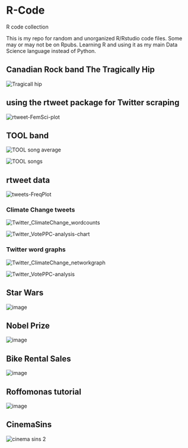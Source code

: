 # R-Code

R code collection

This is my repo for random and unorganized R/Rstudio code files. Some may or may not be on Rpubs. Learning R and using it as my 
main Data Science language instead of Python.

## Canadian Rock band The Tragically Hip 
![Tragicall hip](https://user-images.githubusercontent.com/55933131/136277097-d745a96e-cd61-473f-8779-1f0d119a63c0.png)

## using the rtweet package for Twitter scraping
![rtweet-FemSci-plot](https://user-images.githubusercontent.com/55933131/136281488-4b6cd638-a002-48bb-8de6-2aac9185087c.png)


## TOOL band 
![TOOL song average](https://user-images.githubusercontent.com/55933131/136283266-5ab30748-8658-495a-a181-6c5b523ec3fc.png)

![TOOL songs](https://user-images.githubusercontent.com/55933131/136283313-9dbd5d4a-51bd-4c18-bd1b-57478d69dc3a.png)


## rtweet data
![tweets-FreqPlot](https://user-images.githubusercontent.com/55933131/136283495-3e0b90e9-e169-4803-9cf8-0074f7510bcd.png)

### Climate Change tweets
![Twitter_ClimateChange_wordcounts](https://user-images.githubusercontent.com/55933131/136283509-6b1a8b3e-fe97-497a-a4c9-2f62c2432361.png)

![Twitter_VotePPC-analysis-chart](https://user-images.githubusercontent.com/55933131/136283555-f3238fe6-da9b-40ed-813f-47d0894961ae.png)

### Twitter word graphs
![Twitter_ClimateChange_networkgraph](https://user-images.githubusercontent.com/55933131/136283688-fb321af9-643a-49bb-b881-f9a39ca8d75c.png)

![Twitter_VotePPC-analysis](https://user-images.githubusercontent.com/55933131/136283721-ca374b7c-59bb-4d66-9a05-d470e1d763a3.png)


## Star Wars
![image](https://user-images.githubusercontent.com/55933131/136291144-1d54fb96-3668-463a-86cc-477bc809884a.png)

## Nobel Prize 
![image](https://user-images.githubusercontent.com/55933131/136720500-5d71f716-baf6-4166-997f-0c11c097f1f7.png)

## Bike Rental Sales
![image](https://user-images.githubusercontent.com/55933131/137187034-351191ff-27c3-4208-8bae-921fec05e0d6.png)


## Roffomonas tutorial
![image](https://user-images.githubusercontent.com/55933131/143976500-bc5a61f0-920c-40d7-b9bf-99b5482e1669.png)

## CinemaSins
![cinema sins 2](https://user-images.githubusercontent.com/55933131/168446747-66b11c00-40de-48b1-ba5f-2021da3203a8.png)


